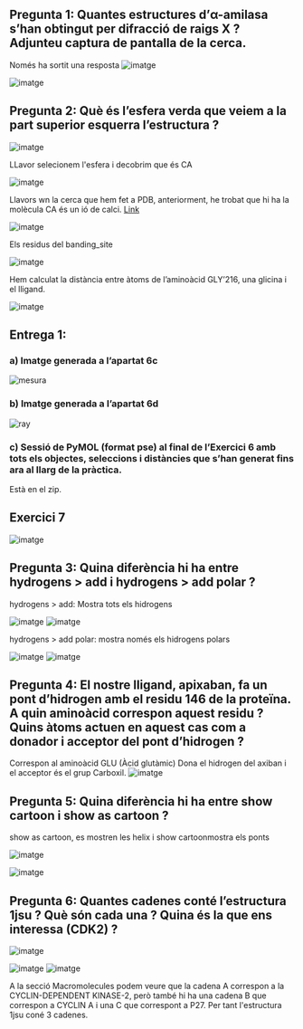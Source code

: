 ## Pregunta 1: Quantes estructures d’α-amilasa s’han obtingut per difracció de raigs X ? Adjunteu captura de pantalla de la cerca.

Només ha sortit una resposta
![imatge](https://github.com/mmonpeat/Python/assets/115364869/f62b8e95-f093-4632-a964-8aa36f672308)

![imatge](https://github.com/mmonpeat/Python/assets/115364869/a944b5c2-2b45-433d-8d6e-e1b3e57d8f86)

## Pregunta 2: Què és l’esfera verda que veiem a la part superior esquerra l’estructura ?

![imatge](https://github.com/mmonpeat/Python/assets/115364869/e75f928a-6929-405b-ac1b-c3003a518c73)

LLavor selecionem l'esfera i decobrim que és CA

![imatge](https://github.com/mmonpeat/Python/assets/115364869/60547287-63a6-44b5-858a-da03eef5b124)

Llavors wn la cerca que hem fet a PDB, anteriorment, he trobat que hi ha la molècula CA és un ió de calci. [Link](https://www.rcsb.org/structure/2P16)

![imatge](https://github.com/mmonpeat/Python/assets/115364869/73a9973b-8e21-4bf7-bc8c-afef869f513a)

Els residus del banding_site

![imatge](https://github.com/mmonpeat/Python/assets/115364869/6e4b5eff-a4e3-4ae3-b65c-8f480ea3c4a5)

Hem calculat la distància entre àtoms de l’aminoàcid GLY’216, una glicina i el
lligand.

![imatge](https://github.com/mmonpeat/Python/assets/115364869/4083c4d5-acc0-42b9-a359-1a7fa261cb46)

## Entrega 1:
### a) Imatge generada a l’apartat 6c

![mesura](https://github.com/mmonpeat/Python/assets/115364869/0d268070-97be-48ca-9b2b-af461ca0c962)

### b) Imatge generada a l’apartat 6d

![ray](https://github.com/mmonpeat/Python/assets/115364869/c4c04197-212f-45cc-8ab7-e38c1d59ed16)

### c) Sessió de PyMOL (format pse) al final de l’Exercici 6 amb tots els objectes, seleccions i distàncies que s’han generat fins ara al llarg de la pràctica.

Està en el zip.


## Exercici 7

![imatge](https://github.com/mmonpeat/Python/assets/115364869/df55104c-269f-45d2-8733-dc34cd14c866)

## Pregunta 3: Quina diferència hi ha entre hydrogens > add i hydrogens > add polar ?

hydrogens > add: Mostra tots els hidrogens

![imatge](https://github.com/mmonpeat/Python/assets/115364869/41552121-e348-4483-9069-53d0a6436088)
![imatge](https://github.com/mmonpeat/Python/assets/115364869/44fb8880-40e3-4a13-b75f-d36814bf2e0e)


hydrogens > add polar: mostra només els hidrogens polars

![imatge](https://github.com/mmonpeat/Python/assets/115364869/5e4069ee-3f06-42d2-92bc-108fce1a170a)
![imatge](https://github.com/mmonpeat/Python/assets/115364869/584d3cbf-8da1-4006-be1e-84ee01365ac1)


## Pregunta 4: El nostre lligand, apixaban, fa un pont d’hidrogen amb el residu 146 de la proteïna. A quin aminoàcid correspon aquest residu ? Quins àtoms actuen en aquest cas com a donador i acceptor del pont d’hidrogen ?

Correspon al aminoàcid GLU (Àcid glutàmic) Dona el hidrogen del axiban i el acceptor és el grup Carboxil.
![imatge](https://github.com/mmonpeat/Python/assets/115364869/b6af9916-b986-4334-975d-1499240f4e43)

## Pregunta 5: Quina diferència hi ha entre show cartoon i show as cartoon ?

show as cartoon, es mostren les helix i  show cartoonmostra els ponts

![imatge](https://github.com/mmonpeat/Python/assets/115364869/75b48a69-eaa9-490b-a9b5-ea8eeea11a6e)

![imatge](https://github.com/mmonpeat/Python/assets/115364869/c2678a4b-bf0b-4285-84fe-cf966f56f971)

## Pregunta 6: Quantes cadenes conté l’estructura 1jsu ? Què són cada una ? Quina és la que ens interessa (CDK2) ?

![imatge](https://github.com/mmonpeat/Python/assets/115364869/9e3ee1bc-dc86-4ff9-a7f5-c5148de669bc)

![imatge](https://github.com/mmonpeat/Python/assets/115364869/5af20461-0359-4f72-a561-6b00f74996b2)
![imatge](https://github.com/mmonpeat/Python/assets/115364869/7c946127-6396-4d60-8042-c6c903701934)


A la secció Macromolecules podem veure que la cadena A correspon a la CYCLIN-DEPENDENT KINASE-2, però també hi ha una cadena B que correspon a CYCLIN A i una C que correspont a P27. Per tant l'estructura 1jsu coné 3 cadenes.
